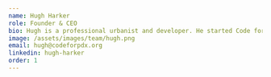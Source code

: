 ```yaml
---
name: Hugh Harker
role: Founder & CEO
bio: Hugh is a professional urbanist and developer. He started Code for PDX in May of 2018 and leads of our Dwellingly product.
image: /assets/images/team/hugh.png
email: hugh@codeforpdx.org
linkedin: hugh-harker
order: 1
---
```

